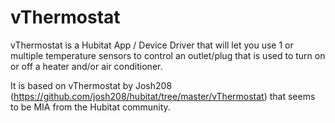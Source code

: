 # vThermostat

vThermostat is a Hubitat App / Device Driver that will let you use 1 or multiple temperature sensors to control an outlet/plug that is used to turn on or off a heater and/or air conditioner.

It is based on vThermostat by Josh208 (https://github.com/josh208/hubitat/tree/master/vThermostat) that seems to be MIA from the Hubitat community.

